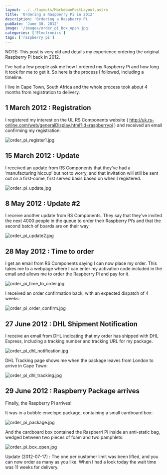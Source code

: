 ```yaml
---
layout: ../../layouts/MarkdownPostLayout.astro
title: 'Ordering a Raspberry Pi in 2012'
description: 'Ordering a Raspberry Pi'
pubDate: 'June 30, 2012'
image: '/images/order_pi_box_open.jpg'
categories: ['Electronics']
tags: ['raspberry pi']
---
```

NOTE: This post is very old and details my experience ordering the original Raspberry Pi back in 2012.

I’ve had a few people ask me how I ordered my Raspberry Pi and how long it took for me to get it. So here is the process I followed, including a timeline.

I live in Cape Town, South Africa and the whole process took about 4 months from registration to delivery.

## 1 March 2012 : Registration

I registered my interest on the UL RS Components website ( http://uk.rs-online.com/web/generalDisplay.html?id=raspberrypi ) and received an email confirming my registration:

![order_pi_register1.jpg](/images/order_pi_register1.jpg)

## 15 March 2012 : Update

I received an update from RS Components that they’ve had a ‘manufacturing hiccup’ but not to worry, and that invitation will still be sent out on a first-come, first served basis based on when I registered.

![order_pi_update.jpg](/images/order_pi_update.jpg)

## 8 May 2012 : Update #2

I receive another update from RS Components. They say that they’ve invited the next 4000 people in the queue to order their Raspberry Pi’s and that the second batch of boards are on their way.

![order_pi_update2.jpg](/images/order_pi_update2.jpg)

## 28 May 2012 : Time to order

I get an email from RS Components saying I can now place my order. This takes me to a webpage where I can enter my activation code included in the email and allows me to order the Raspberry Pi and pay for it.

![order_pi_time_to_order.jpg](/images/order_pi_time_to_order.jpg)

I received an order confirmation back, with an expected dispatch of 4 weeks:

![order_pi_order_confirm.jpg](/images/order_pi_order_confirm.jpg)

## 27 June 2012 : DHL Shipment Notification

I receive an email from DHL indicating that my order has shipped with DHL Express, including a tracking number and tracking URL for my package.

![order_pi_dhl_notification.jpg](/images/order_pi_dhl_notification.jpg)

DHL Tracking page shows me when the package leaves from London to arrive in Cape Town:

![order_pi_dhl_tracking.jpg](/images/order_pi_dhl_tracking.jpg)

## 29 June 2012 : Raspberry Package arrives

Finally, the Raspberry Pi arrives!

It was in a bubble envelope package, containing a small cardboard box:

![order_pi_package.jpg](/images/order_pi_package.jpg)

And the cardboard box contained the Raspberri Pi inside an anti-static bag, wedged between two pieces of foam and two pamphlets:

![order_pi_box_open.jpg](/images/order_pi_box_open.jpg)

Update (2012-07-17) : The one per customer limit was been lifted, and you can now order as many as you like. When I had a look today the wait time was 11 weeks for delivery.

